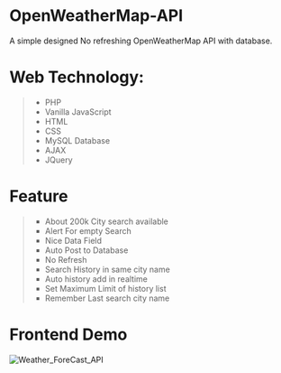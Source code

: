 # OpenWeatherMap-API
A simple designed No refreshing OpenWeatherMap API with database.
# Web Technology:
<blockquote>
  <ul>
  <li>PHP</li>
  <li>Vanilla JavaScript</li>
  <li>HTML</li>
  <li>CSS</li>
  <li>MySQL Database</li>
  <li>AJAX</li>
  <li>JQuery</li>
</ul>
</blockquote>

# Feature

<blockquote>
<ul type="square">
  <li>About 200k City search available</li>
  <li>Alert For empty Search</li>
  <li>Nice Data Field</li>
  <li>Auto Post to Database</li>
  <li>No Refresh</li>
  <li>Search History in same city name</li>
  <li>Auto history add in realtime</li>
  <li>Set Maximum Limit of history list</li>
  <li>Remember Last search city name</li>
</ul>
</blockquote>

# Frontend Demo
![Weather_ForeCast_API](https://user-images.githubusercontent.com/83886011/138529180-6b1002e3-7f7e-4fea-8e66-7d73632ac697.png)
